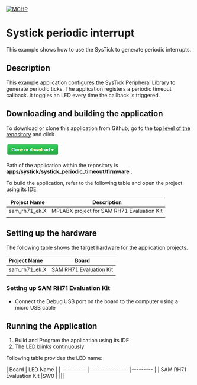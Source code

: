 [![MCHP](https://www.microchip.com/ResourcePackages/Microchip/assets/dist/images/logo.png)](https://www.microchip.com)

# Systick periodic interrupt

This example shows how to use the SysTick to generate periodic interrupts.

## Description

This example application configures the SysTick Peripheral Library to generate periodic ticks. The application registers a periodic timeout callback. It toggles an LED every time the callback is triggered.

## Downloading and building the application

To download or clone this application from Github, go to the [top level of the repository](https://github.com/Microchip-MPLAB-Harmony/csp_apps_sam_rh71) and click

![clone](../../../docs/images/clone.png)

Path of the application within the repository is **apps/systick/systick_periodic_timeout/firmware** .

To build the application, refer to the following table and open the project using its IDE.

| Project Name      | Description                                    |
| ----------------- | ---------------------------------------------- |
| sam_rh71_ek.X | MPLABX project for SAM RH71 Evaluation Kit |
|||

## Setting up the hardware

The following table shows the target hardware for the application projects.

| Project Name| Board|
|:---------|:---------:|
| sam_rh71_ek.X | SAM RH71 Evaluation Kit
|||

### Setting up SAM RH71 Evaluation Kit

- Connect the Debug USB port on the board to the computer using a micro USB cable

## Running the Application

1. Build and Program the application using its IDE
2. The LED blinks continuously

Following table provides the LED name:

| Board      | LED Name |
| ---------- | ---------------- |--------- |
| SAM RH71 Evaluation Kit |SW0 |
|||
